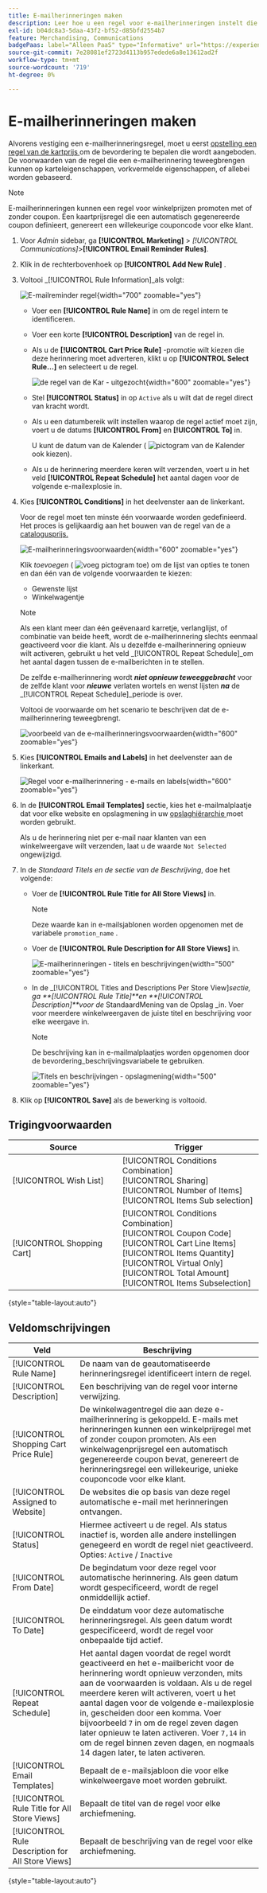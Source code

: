 ```yaml
---
title: E-mailherinneringen maken
description: Leer hoe u een regel voor e-mailherinneringen instelt die gebruikmaakt van een bestaande regel voor de prijs van winkelwagentjes.
exl-id: b04dc8a3-5daa-43f2-bf52-d85bfd2554b7
feature: Merchandising, Communications
badgePaas: label="Alleen PaaS" type="Informative" url="https://experienceleague.adobe.com/en/docs/commerce/user-guides/product-solutions" tooltip="Is alleen van toepassing op Adobe Commerce op Cloud-projecten (door Adobe beheerde PaaS-infrastructuur) en op projecten in het veld."
source-git-commit: 7e28081ef2723d4113b957edede6a8e13612ad2f
workflow-type: tm+mt
source-wordcount: '719'
ht-degree: 0%

---
```


# E-mailherinneringen maken

Alvorens vestiging een e-mailherinneringsregel, moet u eerst [ opstelling een regel van de kartprijs ](price-rules-cart-create.md) om de bevordering te bepalen die wordt aangeboden. De voorwaarden van de regel die een e-mailherinnering teweegbrengen kunnen op karteleigenschappen, vorkvermelde eigenschappen, of allebei worden gebaseerd.

>[!NOTE]
>
>E-mailherinneringen kunnen een regel voor winkelprijzen promoten met of zonder coupon. Een kaartprijsregel die een automatisch gegenereerde coupon definieert, genereert een willekeurige couponcode voor elke klant.

1. Voor _Admin_ sidebar, ga **[!UICONTROL Marketing]** > _[!UICONTROL Communications]_>**[!UICONTROL Email Reminder Rules]**.

1. Klik in de rechterbovenhoek op **[!UICONTROL Add New Rule]** .

1. Voltooi _[!UICONTROL Rule Information]_als volgt:

   ![ E-mailreminder regel ](./assets/email-reminder-new.png){width="700" zoomable="yes"}

   - Voer een **[!UICONTROL Rule Name]** in om de regel intern te identificeren.

   - Voer een korte **[!UICONTROL Description]** van de regel in.

   - Als u de **[!UICONTROL Cart Price Rule]** -promotie wilt kiezen die deze herinnering moet adverteren, klikt u op **[!UICONTROL Select Rule…]** en selecteert u de regel.

     ![ de regel van de Kar - uitgezocht ](./assets/email-reminder-select-rule.png){width="600" zoomable="yes"}

   - Stel **[!UICONTROL Status]** in op `Active` als u wilt dat de regel direct van kracht wordt.

   - Als u een datumbereik wilt instellen waarop de regel actief moet zijn, voert u de datums **[!UICONTROL From]** en **[!UICONTROL To]** in.

     U kunt de datum van de Kalender ( ![ pictogram van de Kalender ](../assets/icon-calendar.png) ook kiezen).

   - Als u de herinnering meerdere keren wilt verzenden, voert u in het veld **[!UICONTROL Repeat Schedule]** het aantal dagen voor de volgende e-mailexplosie in.

1. Kies **[!UICONTROL Conditions]** in het deelvenster aan de linkerkant.

   Voor de regel moet ten minste één voorwaarde worden gedefinieerd. Het proces is gelijkaardig aan het bouwen van de regel van de a [ catalogusprijs.](price-rules-catalog.md)

   ![ E-mailherinneringsvoorwaarden ](./assets/email-reminder-conditions.png){width="600" zoomable="yes"}

   Klik _toevoegen_ ( ![ voeg pictogram ](../assets/icon-add-green-circle.png) toe) om de lijst van opties te tonen en dan één van de volgende voorwaarden te kiezen:

   - Gewenste lijst
   - Winkelwagentje

   >[!NOTE]
   >
   >Als een klant meer dan één geëvenaard karretje, verlanglijst, of combinatie van beide heeft, wordt de e-mailherinnering slechts eenmaal geactiveerd voor die klant. Als u dezelfde e-mailherinnering opnieuw wilt activeren, gebruikt u het veld _[!UICONTROL Repeat Schedule]_om het aantal dagen tussen de e-mailberichten in te stellen. <br/>
   >
   >De zelfde e-mailherinnering wordt **_niet opnieuw teweeggebracht_** voor de zelfde klant voor **_nieuwe_** verlaten wortels en wenst lijsten **_na_** de _[!UICONTROL Repeat Schedule]_periode is over.

   Voltooi de voorwaarde om het scenario te beschrijven dat de e-mailherinnering teweegbrengt.

   ![ voorbeeld van de e-mailherinneringsvoorwaarden ](./assets/email-reminder-condition-example.png){width="600" zoomable="yes"}

1. Kies **[!UICONTROL Emails and Labels]** in het deelvenster aan de linkerkant.

   ![ Regel voor e-mailherinnering - e-mails en labels ](./assets/email-reminder-rule-emails-labels-email-templates.png){width="600" zoomable="yes"}

1. In de **[!UICONTROL Email Templates]** sectie, kies het e-mailmalplaatje dat voor elke website en opslagmening in uw [ opslaghiërarchie ](../getting-started/websites-stores-views.md) moet worden gebruikt.

   Als u de herinnering niet per e-mail naar klanten van een winkelweergave wilt verzenden, laat u de waarde `Not Selected` ongewijzigd.

1. In de _Standaard Titels en de sectie van de Beschrijving_, doe het volgende:

   - Voer de **[!UICONTROL Rule Title for All Store Views]** in.

     >[!NOTE]
     >
     >Deze waarde kan in e-mailsjablonen worden opgenomen met de variabele `promotion_name` .

   - Voer de **[!UICONTROL Rule Description for All Store Views]** in.

     ![ E-mailherinneringen - titels en beschrijvingen ](./assets/email-reminders-emails-and-labels-default-titles-description.png){width="500" zoomable="yes"}

   - In de _[!UICONTROL Titles and Descriptions Per Store View]_sectie, ga **[!UICONTROL Rule Title]**en **[!UICONTROL Description]**voor de_ StandaardMening van de Opslag _in. Voer voor meerdere winkelweergaven de juiste titel en beschrijving voor elke weergave in.

     >[!NOTE]
     >
     >De beschrijving kan in e-mailmalplaatjes worden opgenomen door de bevordering_beschrijvingsvariabele te gebruiken.

     ![ Titels en beschrijvingen - opslagmening ](./assets/email-reminder-rules-title-descriptions-per-store-view.png){width="500" zoomable="yes"}

1. Klik op **[!UICONTROL Save]** als de bewerking is voltooid.

## Trigingvoorwaarden

| Source | Trigger |
|--- |--- |
| [!UICONTROL Wish List] | [!UICONTROL Conditions Combination]<br/>[!UICONTROL Sharing]<br/>[!UICONTROL Number of Items]<br/>[!UICONTROL Items Sub selection] |
| [!UICONTROL Shopping Cart] | [!UICONTROL Conditions Combination]<br/>[!UICONTROL Coupon Code]<br/>[!UICONTROL Cart Line Items]<br/>[!UICONTROL Items Quantity]<br/>[!UICONTROL Virtual Only]<br/>[!UICONTROL Total Amount]<br/>[!UICONTROL Items Subselection] |

{style="table-layout:auto"}

## Veldomschrijvingen

| Veld | Beschrijving |
|--- |--- |
| [!UICONTROL Rule Name] | De naam van de geautomatiseerde herinneringsregel identificeert intern de regel. |
| [!UICONTROL Description] | Een beschrijving van de regel voor interne verwijzing. |
| [!UICONTROL Shopping Cart Price Rule] | De winkelwagentregel die aan deze e-mailherinnering is gekoppeld. E-mails met herinneringen kunnen een winkelprijregel met of zonder coupon promoten. Als een winkelwagenprijsregel een automatisch gegenereerde coupon bevat, genereert de herinneringsregel een willekeurige, unieke couponcode voor elke klant. |
| [!UICONTROL Assigned to Website] | De websites die op basis van deze regel automatische e-mail met herinneringen ontvangen. |
| [!UICONTROL Status] | Hiermee activeert u de regel. Als status inactief is, worden alle andere instellingen genegeerd en wordt de regel niet geactiveerd. Opties: `Active` / `Inactive` |
| [!UICONTROL From Date] | De begindatum voor deze regel voor automatische herinnering. Als geen datum wordt gespecificeerd, wordt de regel onmiddellijk actief. |
| [!UICONTROL To Date] | De einddatum voor deze automatische herinneringsregel. Als geen datum wordt gespecificeerd, wordt de regel voor onbepaalde tijd actief. |
| [!UICONTROL Repeat Schedule] | Het aantal dagen voordat de regel wordt geactiveerd en het e-mailbericht voor de herinnering wordt opnieuw verzonden, mits aan de voorwaarden is voldaan. Als u de regel meerdere keren wilt activeren, voert u het aantal dagen voor de volgende e-mailexplosie in, gescheiden door een komma. Voer bijvoorbeeld `7` in om de regel zeven dagen later opnieuw te laten activeren. Voer `7,14` in om de regel binnen zeven dagen, en nogmaals 14 dagen later, te laten activeren. |
| [!UICONTROL Email Templates] | Bepaalt de e-mailsjabloon die voor elke winkelweergave moet worden gebruikt. |
| [!UICONTROL Rule Title for All Store Views] | Bepaalt de titel van de regel voor elke archiefmening. |
| [!UICONTROL Rule Description for All Store Views] | Bepaalt de beschrijving van de regel voor elke archiefmening. |

{style="table-layout:auto"}
